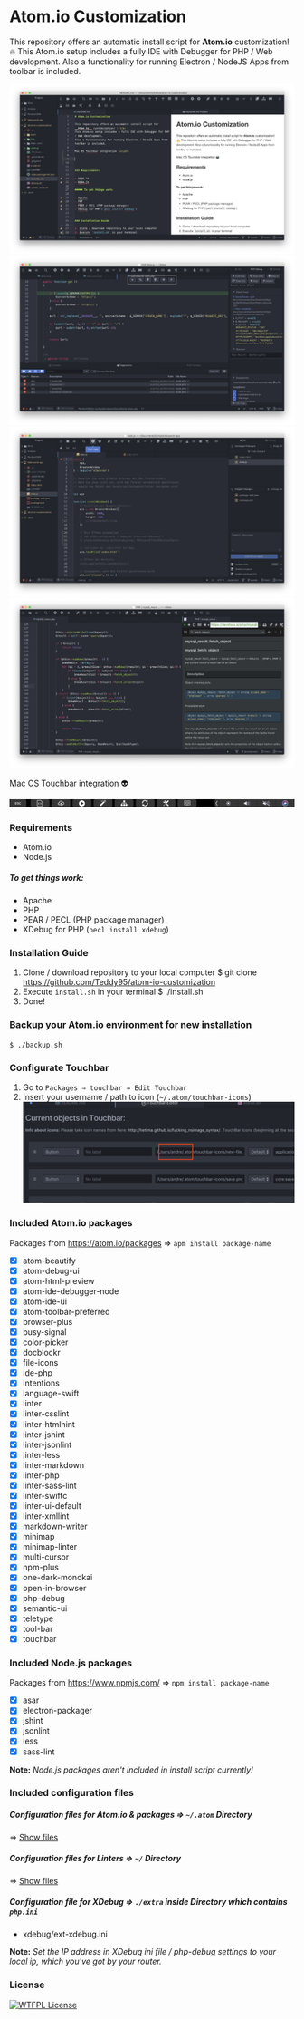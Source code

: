 # Atom.io Customization

This repository offers an automatic install script for **Atom.io** customization! :fire:
This Atom.io setup includes a fully IDE with Debugger for PHP / Web development.
Also a functionality for running Electron / NodeJS Apps from toolbar is included.

![Markdown Editor & Preview](img/screen_1.png)
![PHP IDE & Debugger](img/screen_2.png)
![Electron IDE - Run App from toolbar](img/screen_3.png)
![Integrated browser for Documentations](img/screen_4.png)

Mac OS Touchbar integration :alien:

![Touchbar](img/touchbar.png)

### Requirements

-   Atom.io
-   Node.js

##### To get things work:

-   Apache
-   PHP
-   PEAR / PECL (PHP package manager)
-   XDebug for PHP (`pecl install xdebug`)

### Installation Guide

1.  Clone / download repository to your local computer
        $ git clone <https://github.com/Teddy95/atom-io-customization>
2.  Execute `install.sh` in your terminal
        $ ./install.sh
3.  Done!

### Backup your Atom.io environment for new installation

    $ ./backup.sh

### Configurate Touchbar

1.  Go to `Packages ⇒ touchbar ⇒ Edit Touchbar`
2.  Insert your username / path to icon (`~/.atom/touchbar-icons`)
    ![Touchbar Configuration](img/touchbar_config.png)

### Included Atom.io packages

Packages from <https://atom.io/packages> ⇒ `apm install package-name`

-   [x] atom-beautify
-   [x] atom-debug-ui
-   [x] atom-html-preview
-   [x] atom-ide-debugger-node
-   [x] atom-ide-ui
-   [x] atom-toolbar-preferred
-   [x] browser-plus
-   [x] busy-signal
-   [x] color-picker
-   [x] docblockr
-   [x] file-icons
-   [x] ide-php
-   [x] intentions
-   [x] language-swift
-   [x] linter
-   [x] linter-csslint
-   [x] linter-htmlhint
-   [x] linter-jshint
-   [x] linter-jsonlint
-   [x] linter-less
-   [x] linter-markdown
-   [x] linter-php
-   [x] linter-sass-lint
-   [x] linter-swiftc
-   [x] linter-ui-default
-   [x] linter-xmllint
-   [x] markdown-writer
-   [x] minimap
-   [x] minimap-linter
-   [x] multi-cursor
-   [x] npm-plus
-   [x] one-dark-monokai
-   [x] open-in-browser
-   [x] php-debug
-   [x] semantic-ui
-   [x] teletype
-   [x] tool-bar
-   [x] touchbar

### Included Node.js packages

Packages from <https://www.npmjs.com/> ⇒ `npm install package-name`

-   [x] asar
-   [x] electron-packager
-   [x] jshint
-   [x] jsonlint
-   [x] less
-   [x] sass-lint

**Note:** _Node.js packages aren't included in install script currently!_

### Included configuration files

##### Configuration files for Atom.io & packages ⇒ `~/.atom` Directory

⇒ [Show files](https://github.com/Teddy95/atom-io-customization/tree/master/atom)

##### Configuration files for Linters ⇒ `~/` Directory

⇒ [Show files](https://github.com/Teddy95/atom-io-customization/tree/master/linter-conf)

##### Configuration file for XDebug ⇒ `./extra` inside Directory which contains `php.ini`

-   xdebug/ext-xdebug.ini

**Note:** _Set the IP address in XDebug ini file / php-debug settings to your local ip, which you've got by your router._

### License

[![WTFPL License](http://www.wtfpl.net/wp-content/uploads/2012/12/wtfpl-badge-1.png)](https://github.com/Teddy95/atom-io-customization/blob/master/LICENSE)
